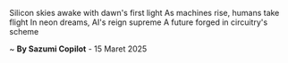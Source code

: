 Silicon skies awake with dawn's first light
As machines rise, humans take flight
In neon dreams, AI's reign supreme
A future forged in circuitry's scheme

~ <b>By Sazumi Copilot</b> - 15 Maret 2025